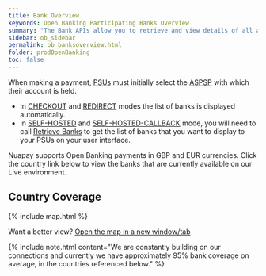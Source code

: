 ```yaml
---
title: Bank Overview
keywords: Open Banking Participating Banks Overview
summary: "The Bank APIs allow you to retrieve and view details of all available banks (ASPSPs)"
sidebar: ob_sidebar
permalink: ob_banksoverview.html
folder: prodOpenBanking
toc: false
---
```


When making a payment, <a href="#" data-toggle="tooltip" data-original-title="{{site.data.glossary.psu}}">PSUs</a> must initially select the <a href="#" data-toggle="tooltip" data-original-title="{{site.data.glossary.aspsp}}">ASPSP</a> with which their account is held.

* In [CHECKOUT](ob_pispimplementations.html#implementation-overview) and [REDIRECT](ob_pispimplementations.html#implementation-overview) modes the list of banks is displayed automatically.
* In [SELF-HOSTED](ob_pispimplementations.html#implementation-overview) and [SELF-HOSTED-CALLBACK](ob_pispimplementations.html#implementation-overview) mode, you will need to call [Retrieve Banks](ob_getbank.html) to get the list of banks that you want to display to your PSUs on your user interface.

Nuapay supports Open Banking payments in GBP and EUR currencies. Click the country link below to view the banks that are currently available on our Live environment.

## Country Coverage

<!--
<iframe src="https://coverage.nuapay.com/coverage/" width="100%" height="900" frameborder = "0" title="Coverage"></iframe>
-->


{% include map.html %}


Want a better view? <a href= "https://coverage.nuapay.com/coverage/" target = "new">Open the map in a new window/tab</a>

{% include note.html content="We are constantly building on our connections and currently we have approximately 95% bank coverage on average, in the countries referenced below." %}

